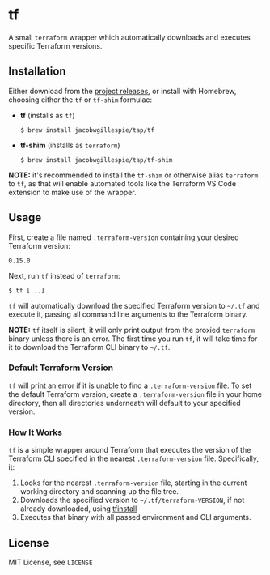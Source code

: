 # tf

A small `terraform` wrapper which automatically downloads and executes specific Terraform versions.

## Installation

Either download from the [project releases](https://github.com/jacobwgillespie/tf/releases), or install with Homebrew, choosing either the `tf` or `tf-shim` formulae:

- **tf** (installs as `tf`)

  ```shell
  $ brew install jacobwgillespie/tap/tf
  ```

- **tf-shim** (installs as `terraform`)

  ```shell
  $ brew install jacobwgillespie/tap/tf-shim
  ```

**NOTE:** it's recommended to install the `tf-shim` or otherwise alias `terraform` to `tf`, as that will enable automated tools like the Terraform VS Code extension to make use of the wrapper.

## Usage

First, create a file named `.terraform-version` containing your desired Terraform version:

```
0.15.0
```

Next, run `tf` instead of `terraform`:

```shell
$ tf [...]
```

`tf` will automatically download the specified Terraform version to `~/.tf` and execute it, passing all command line arguments to the Terraform binary.

**NOTE:** `tf` itself is silent, it will only print output from the proxied `terraform` binary unless there is an error. The first time you run `tf`, it will take time for it to download the Terraform CLI binary to `~/.tf`.

### Default Terraform Version

`tf` will print an error if it is unable to find a `.terraform-version` file. To set the default Terraform version, create a `.terraform-version` file in your home directory, then all directories underneath will default to your specified version.

### How It Works

`tf` is a simple wrapper around Terraform that executes the version of the Terraform CLI specified in the nearest `.terraform-version` file. Specifically, it:

1. Looks for the nearest `.terraform-version` file, starting in the current working directory and scanning up the file tree.
2. Downloads the specified version to `~/.tf/terraform-VERSION`, if not already downloaded, using [tfinstall](https://github.com/hashicorp/terraform-exec)
3. Executes that binary with all passed environment and CLI arguments.

## License

MIT License, see `LICENSE`
